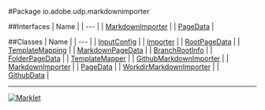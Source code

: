 #Package io.adobe.udp.markdownimporter

##Interfaces
| Name |
| --- |
| [MarkdownImporter](MarkdownImporter.md) |
| [PageData](PageData.md) |

##Classes
| Name |
| --- |
| [InputConfig](InputConfig.md) |
| [Importer](Importer.md) |
| [RootPageData](RootPageData.md) |
| [TemplateMapping](TemplateMapping.md) |
| [MarkdownPageData](MarkdownPageData.md) |
| [BranchRootInfo](BranchRootInfo.md) |
| [FolderPageData](FolderPageData.md) |
| [TemplateMapper](TemplateMapper.md) |
| [GithubMarkdownImporter](GithubMarkdownImporter.md) |
| [MarkdownImporter](MarkdownImporter.md) |
| [PageData](PageData.md) |
| [WorkdirMarkdownImporter](WorkdirMarkdownImporter.md) |
| [GithubData](GithubData.md) |

---

[![Marklet](https://img.shields.io/badge/Generated%20by-Marklet-green.svg)](https://github.com/Faylixe/marklet)